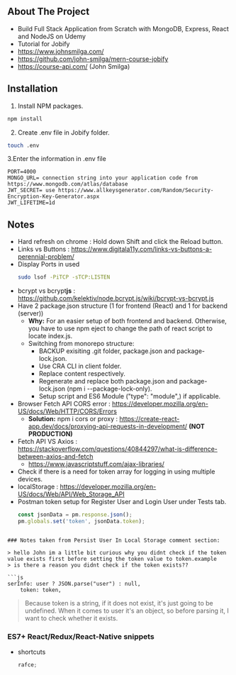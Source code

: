 ## About The Project

- Build Full Stack Application from Scratch with MongoDB, Express, React and NodeJS on Udemy
- Tutorial for Jobify
- https://www.johnsmilga.com/
- https://github.com/john-smilga/mern-course-jobify
- https://course-api.com/ (John Smilga)

## Installation

1. Install NPM packages.

```sh
npm install
```

2. Create .env file in Jobify folder.

```sh
touch .env
```

3.Enter the information in .env file

```env
PORT=4000
MONGO_URL= connection string into your application code from https://www.mongodb.com/atlas/database
JWT_SECRET= use https://www.allkeysgenerator.com/Random/Security-Encryption-Key-Generator.aspx
JWT_LIFETIME=1d
```

## Notes

- Hard refresh on chrome : Hold down Shift and click the Reload button.
- Links vs Buttons : https://www.digitala11y.com/links-vs-buttons-a-perennial-problem/
- Display Ports in used
  ```sh
  sudo lsof -PiTCP -sTCP:LISTEN
  ```
- bcrypt vs bcrypt<b>js</b> : https://github.com/kelektiv/node.bcrypt.js/wiki/bcrypt-vs-bcrypt.js
- Have 2 package.json structure (1 for frontend (React) and 1 for backend (server))
  - <b>Why:</b> For an easier setup of both frontend and backend. Otherwise, you have to use npm eject to change the path of react script to locate index.js.
  - Switching from monorepo structure:
    - BACKUP exisiting .git folder, package.json and package-lock.json.
    - Use CRA CLI in client folder.
    - Replace content respectively.
    - Regenerate and replace both package.json and package-lock.json (npm i --package-lock-only).
    - Setup script and ES6 Module ("type": "module",) if applicable.
- Browser Fetch API CORS error : https://developer.mozilla.org/en-US/docs/Web/HTTP/CORS/Errors
  - <b>Solution:</b> npm i cors or proxy : https://create-react-app.dev/docs/proxying-api-requests-in-development/ <b>(NOT PRODUCTION)</b>
- Fetch API VS Axios : https://stackoverflow.com/questions/40844297/what-is-difference-between-axios-and-fetch
  - https://www.javascriptstuff.com/ajax-libraries/
- Check if there is a need for token array for logging in using multiple devices.
- localStorage : https://developer.mozilla.org/en-US/docs/Web/API/Web_Storage_API
- Postman token setup for Register User and Login User under Tests tab.
  ```js
  const jsonData = pm.response.json();
  pm.globals.set('token', jsonData.token);
  ```

````

### Notes taken from Persist User In Local Storage comment section:

> hello John im a little bit curious why you didnt check if the token value exists first before setting the token value to token.example
> is there a reason you didnt check if the token exists??

```js
serInfo: user ? JSON.parse("user") : null,
    token: token,
````

> Because token is a string, if it does not exist, it's just going to be undefined. When it comes to user it's an object, so before parsing it, I want to check whether it exists.

### ES7+ React/Redux/React-Native snippets

- shortcuts
  ```js
  rafce;
  ```
